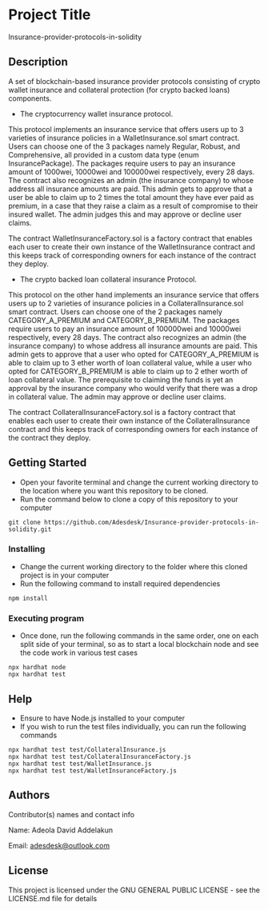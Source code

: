 # Project Title

Insurance-provider-protocols-in-solidity

## Description

A set of blockchain-based insurance provider protocols consisting of crypto wallet insurance and collateral protection (for crypto backed loans) components.

* The cryptocurrency wallet insurance protocol.

This protocol implements an insurance service that offers users up to 3 varieties of insurance policies in a WalletInsurance.sol smart contract. Users can choose one of the 3 packages namely Regular, Robust, and Comprehensive, all provided in a custom data type (enum InsurancePackage). The packages require users to pay an insurance amount of 1000wei, 10000wei and 100000wei respectively, every 28 days. The contract also recognizes an admin (the insurance company) to whose address all insurance amounts are paid. This admin gets to approve that a user be able to claim up to 2 times the total amount they have ever paid as premium, in a case that they raise a claim as a result of compromise to their insured wallet. The admin judges this and may approve or decline user claims. 

The contract WalletInsuranceFactory.sol is a factory contract that enables each user to create their own instance of the WalletInsurance contract and this keeps track of corresponding owners for each instance of the contract they deploy.

* The crypto backed loan collateral insurance Protocol.

This protocol on the other hand implements an insurance service that offers users up to 2 varieties of insurance policies in a CollateralInsurance.sol smart contract. Users can choose one of the 2 packages namely CATEGORY_A_PREMIUM and CATEGORY_B_PREMIUM. The packages require users to pay an insurance amount of 100000wei and 10000wei respectively, every 28 days. The contract also recognizes an admin (the insurance company) to whose address all insurance amounts are paid. This admin gets to approve that a user who opted for CATEGORY_A_PREMIUM is able to claim up to 3 ether worth of loan collateral value, while a user who opted for CATEGORY_B_PREMIUM is able to claim up to 2 ether worth of loan collateral value. The prerequisite to claiming the funds is yet an approval by the insurance company who would verify that there was a drop in collateral value. The admin may approve or decline user claims.

The contract CollateralInsuranceFactory.sol is a factory contract that enables each user to create their own instance of the CollateralInsurance contract and this keeps track of corresponding owners for each instance of the contract they deploy.

## Getting Started
* Open your favorite terminal and change the current working directory to the location where you want this repository to be cloned.
* Run the command below to clone a copy of this repository to your computer
```
git clone https://github.com/Adesdesk/Insurance-provider-protocols-in-solidity.git
```

### Installing

* Change the current working directory to the folder where this cloned project is in your computer
* Run the following command to install required dependencies
```
npm install
```

### Executing program

* Once done, run the following commands in the same order, one on each split side of your terminal, so as to start a local blockchain node and see the code work in various test cases
```
npx hardhat node
npx hardhat test
```

## Help

* Ensure to have Node.js installed to your computer
* If you wish to run the test files individually, you can run the following commands
```
npx hardhat test test/CollateralInsurance.js
npx hardhat test test/CollateralInsuranceFactory.js
npx hardhat test test/WalletInsurance.js
npx hardhat test test/WalletInsuranceFactory.js
```

## Authors

Contributor(s) names and contact info

Name: Adeola David Addelakun 

Email: adesdesk@outlook.com


## License

This project is licensed under the GNU GENERAL PUBLIC LICENSE - see the LICENSE.md file for details